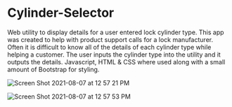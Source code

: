 # Cylinder-Selector
Web utility to display details for a user entered lock cylinder type. This app was created
to help with product support calls for a lock manufacturer. Often it is difficult to know
all of the details of each cylinder type while helping a customer. 
The user inputs the cylinder type into the utility and it outputs the details. 
Javascript, HTML & CSS where used along with a small amount of Bootstrap for styling.

![Screen Shot 2021-08-07 at 12 57 21 PM](https://user-images.githubusercontent.com/21232289/128608071-2f625d7e-9cd6-4e45-9c7f-78c98e1607c7.png)

![Screen Shot 2021-08-07 at 12 57 53 PM](https://user-images.githubusercontent.com/21232289/128608100-3f513922-ee34-4e49-b215-ccb38b17531d.png)

